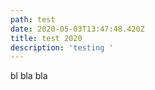 ```yaml
---
path: test
date: 2020-05-03T13:47:48.420Z
title: test 2020
description: 'testing '
---
```

bl bla bla
